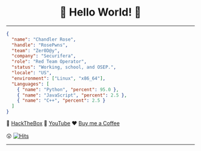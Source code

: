 <div align="center">

# 🤗 Hello World! 🤗

</div>

---

```json
{
  "name": "Chandler Rose",
  "handle": "RosePwns",
  "team": "Zer0D@y",
  "company": "Securifera",
  "role": "Red Team Operator",
  "status": "Working, school, and OSEP.",
  "locale": "US",
  "environment": ["Linux", "x86_64"],
  "Languages": [
    { "name": "Python", "percent": 95.0 },
    { "name": "JavaScript", "percent": 2.5 },
    { "name": "C++", "percent": 2.5 }
  ]
}
```
<div align="left">

👾 [HackTheBox](https://app.hackthebox.com/profile/badges/1055111)  🎥 [YouTube](https://www.youtube.com/channel/UCmX-WqhGSMDbBSs9nHjF-wA)  ♥️  [Buy me a Coffee](https://www.buymeacoffee.com/crose) 
<br>
<br>
😲  [![Hits](https://hits.seeyoufarm.com/api/count/incr/badge.svg?url=https%3A%2F%2Fgithub.com%2FRosePwns&count_bg=%235EBA18&title_bg=%23353333&icon=&icon_color=%23E7E7E7&title=hits&edge_flat=false)](https://hits.seeyoufarm.com)

---


